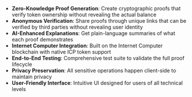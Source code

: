 - **Zero-Knowledge Proof Generation**: Create cryptographic proofs that verify token ownership without revealing the actual balance
- **Anonymous Verification**: Share proofs through unique links that can be verified by third parties without revealing user identity
- **AI-Enhanced Explanations**: Get plain-language summaries of what each proof demonstrates
- **Internet Computer Integration**: Built on the Internet Computer blockchain with native ICP token support
- **End-to-End Testing**: Comprehensive test suite to validate the full proof lifecycle
- **Privacy Preservation**: All sensitive operations happen client-side to maintain privacy
- **User-Friendly Interface**: Intuitive UI designed for users of all technical levels